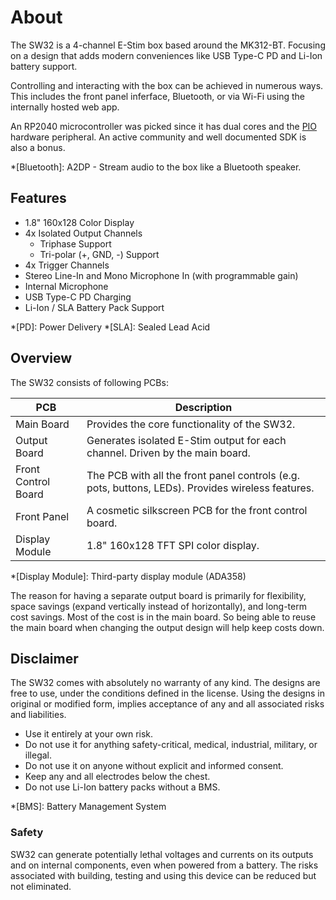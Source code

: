 # About

The SW32 is a 4-channel E-Stim box based around the MK312-BT. Focusing on a design that adds modern conveniences like USB Type-C PD and Li-Ion battery support.

Controlling and interacting with the box can be achieved in numerous ways. This includes the front panel inferface, Bluetooth, or via Wi-Fi using the internally hosted web app.

An RP2040 microcontroller was picked since it has dual cores and the [PIO](https://www.raspberrypi.com/documentation/pico-sdk/hardware.html#rpip27a2111bf36b4a04eb7b) hardware peripheral. An active community and well documented SDK is also a bonus.

*[Bluetooth]: A2DP - Stream audio to the box like a Bluetooth speaker.

## Features

* 1.8" 160x128 Color Display
* 4x Isolated Output Channels
  * Triphase Support
  * Tri-polar (+, GND, -) Support
* 4x Trigger Channels
* Stereo Line-In and Mono Microphone In (with programmable gain)
* Internal Microphone
* USB Type-C PD Charging
* Li-Ion / SLA Battery Pack Support

*[PD]: Power Delivery
*[SLA]: Sealed Lead Acid

## Overview

The SW32 consists of following PCBs:

PCB                 | Description
------------------- | -------------------
Main Board          | Provides the core functionality of the SW32.
Output Board        | Generates isolated E-Stim output for each channel. Driven by the main board.
Front Control Board | The PCB with all the front panel controls (e.g. pots, buttons, LEDs). Provides wireless features.
Front Panel         | A cosmetic silkscreen PCB for the front control board.
Display Module      | 1.8" 160x128 TFT SPI color display.

*[Display Module]: Third-party display module (ADA358)

The reason for having a separate output board is primarily for flexibility, space savings (expand vertically instead of horizontally), and long-term cost savings. Most of the cost is in the main board. So being able to reuse the main board when changing the output design will help keep costs down.

## Disclaimer

The SW32 comes with absolutely no warranty of any kind. The designs are free to use, under the conditions defined in the license. Using the designs in original or modified form, implies acceptance of any and all associated risks and liabilities.

* Use it entirely at your own risk.
* Do not use it for anything safety-critical, medical, industrial, military, or illegal.
* Do not use it on anyone without explicit and informed consent.
* Keep any and all electrodes below the chest.
* Do not use Li-Ion battery packs without a BMS.

*[BMS]: Battery Management System

### Safety



SW32 can generate potentially lethal voltages and currents on its outputs and on internal components, even when powered from a battery. The risks associated with building, testing and using this device can be reduced but not eliminated.
